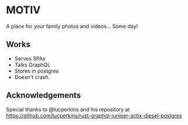 # MOTIV

A place for your family photos and videos... Some day!

## Works
- Serves SPAs
- Talks GraphQL
- Stores in postgres
- Doesn't crash. 

## Acknowledgements

Special thanks to @lucperkins and his repository at https://github.com/lucperkins/rust-graphql-juniper-actix-diesel-postgres 
